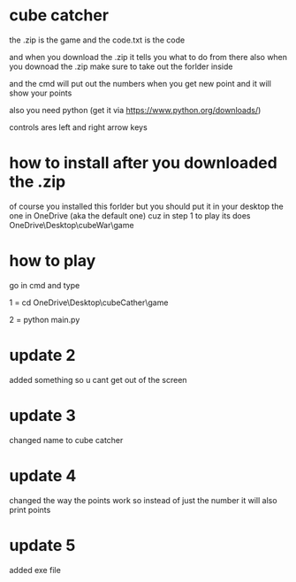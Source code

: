 # cube catcher


the .zip is the game 
and the code.txt is the code 

and when you download the .zip it tells you what to do from there
also when you downoad the .zip make sure to take out the forlder inside 

and the cmd will put out the numbers when you get new point and it will show your points 

also you need python (get it via https://www.python.org/downloads/)


controls ares left and right arrow keys 

# how to install after you downloaded the .zip

of course you installed this forlder but you should put it in your desktop 
the one in OneDrive (aka the default one) cuz in step 1 to play its does OneDrive\Desktop\cubeWar\game 

# how to play

go in cmd and type 

1 = cd OneDrive\Desktop\cubeCather\game

2 = python main.py

# update 2

added something so u cant get out of the screen

# update 3

changed name to cube catcher

# update 4

changed the way the points work so instead of just the number it will also print  points

# update 5 

added exe file

